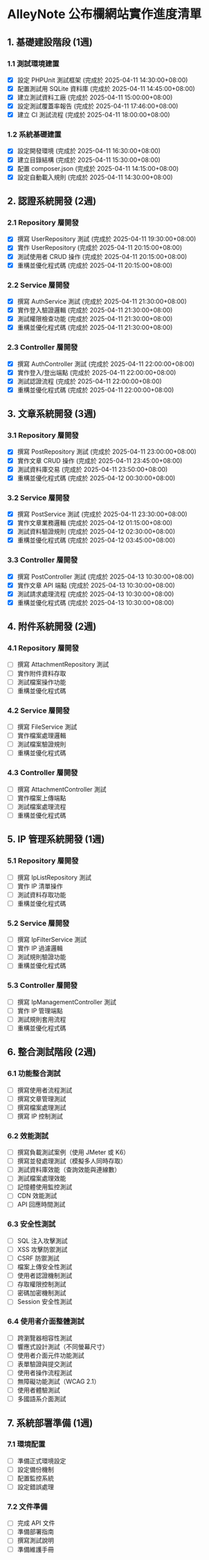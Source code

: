 # AlleyNote 公布欄網站實作進度清單

## 1. 基礎建設階段 (1週)

### 1.1 測試環境建置
- [x] 設定 PHPUnit 測試框架 (完成於 2025-04-11 14:30:00+08:00)
- [x] 配置測試用 SQLite 資料庫 (完成於 2025-04-11 14:45:00+08:00)
- [x] 建立測試資料工廠 (完成於 2025-04-11 15:00:00+08:00)
- [x] 設定測試覆蓋率報告 (完成於 2025-04-11 17:46:00+08:00)
- [x] 建立 CI 測試流程 (完成於 2025-04-11 18:00:00+08:00)

### 1.2 系統基礎建置
- [x] 設定開發環境 (完成於 2025-04-11 16:30:00+08:00)
- [x] 建立目錄結構 (完成於 2025-04-11 15:30:00+08:00)
- [x] 配置 composer.json (完成於 2025-04-11 14:15:00+08:00)
- [x] 設定自動載入規則 (完成於 2025-04-11 14:30:00+08:00)

## 2. 認證系統開發 (2週)

### 2.1 Repository 層開發
- [x] 撰寫 UserRepository 測試 (完成於 2025-04-11 19:30:00+08:00)
- [x] 實作 UserRepository (完成於 2025-04-11 20:15:00+08:00)
- [x] 測試使用者 CRUD 操作 (完成於 2025-04-11 20:15:00+08:00)
- [x] 重構並優化程式碼 (完成於 2025-04-11 20:15:00+08:00)

### 2.2 Service 層開發
- [x] 撰寫 AuthService 測試 (完成於 2025-04-11 21:30:00+08:00)
- [x] 實作登入驗證邏輯 (完成於 2025-04-11 21:30:00+08:00)
- [x] 測試權限檢查功能 (完成於 2025-04-11 21:30:00+08:00)
- [x] 重構並優化程式碼 (完成於 2025-04-11 21:30:00+08:00)

### 2.3 Controller 層開發
- [x] 撰寫 AuthController 測試 (完成於 2025-04-11 22:00:00+08:00)
- [x] 實作登入/登出端點 (完成於 2025-04-11 22:00:00+08:00)
- [x] 測試認證流程 (完成於 2025-04-11 22:00:00+08:00)
- [x] 重構並優化程式碼 (完成於 2025-04-11 22:00:00+08:00)

## 3. 文章系統開發 (3週)

### 3.1 Repository 層開發
- [x] 撰寫 PostRepository 測試 (完成於 2025-04-11 23:00:00+08:00)
- [x] 實作文章 CRUD 操作 (完成於 2025-04-11 23:45:00+08:00)
- [x] 測試資料庫交易 (完成於 2025-04-11 23:50:00+08:00)
- [x] 重構並優化程式碼 (完成於 2025-04-12 00:30:00+08:00)

### 3.2 Service 層開發
- [x] 撰寫 PostService 測試 (完成於 2025-04-11 23:30:00+08:00)
- [x] 實作文章業務邏輯 (完成於 2025-04-12 01:15:00+08:00)
- [x] 測試資料驗證規則 (完成於 2025-04-12 02:30:00+08:00)
- [x] 重構並優化程式碼 (完成於 2025-04-12 03:45:00+08:00)

### 3.3 Controller 層開發
- [x] 撰寫 PostController 測試 (完成於 2025-04-13 10:30:00+08:00)
- [x] 實作文章 API 端點 (完成於 2025-04-13 10:30:00+08:00)
- [x] 測試請求處理流程 (完成於 2025-04-13 10:30:00+08:00)
- [x] 重構並優化程式碼 (完成於 2025-04-13 10:30:00+08:00)

## 4. 附件系統開發 (2週)

### 4.1 Repository 層開發
- [ ] 撰寫 AttachmentRepository 測試
- [ ] 實作附件資料存取
- [ ] 測試檔案操作功能
- [ ] 重構並優化程式碼

### 4.2 Service 層開發
- [ ] 撰寫 FileService 測試
- [ ] 實作檔案處理邏輯
- [ ] 測試檔案驗證規則
- [ ] 重構並優化程式碼

### 4.3 Controller 層開發
- [ ] 撰寫 AttachmentController 測試
- [ ] 實作檔案上傳端點
- [ ] 測試檔案處理流程
- [ ] 重構並優化程式碼

## 5. IP 管理系統開發 (1週)

### 5.1 Repository 層開發
- [ ] 撰寫 IpListRepository 測試
- [ ] 實作 IP 清單操作
- [ ] 測試資料存取功能
- [ ] 重構並優化程式碼

### 5.2 Service 層開發
- [ ] 撰寫 IpFilterService 測試
- [ ] 實作 IP 過濾邏輯
- [ ] 測試規則驗證功能
- [ ] 重構並優化程式碼

### 5.3 Controller 層開發
- [ ] 撰寫 IpManagementController 測試
- [ ] 實作 IP 管理端點
- [ ] 測試規則套用流程
- [ ] 重構並優化程式碼

## 6. 整合測試階段 (2週)

### 6.1 功能整合測試
- [ ] 撰寫使用者流程測試
- [ ] 撰寫文章管理測試
- [ ] 撰寫檔案處理測試
- [ ] 撰寫 IP 控制測試

### 6.2 效能測試
- [ ] 撰寫負載測試案例（使用 JMeter 或 K6）
- [ ] 撰寫並發處理測試（模擬多人同時存取）
- [ ] 測試資料庫效能（查詢效能與連線數）
- [ ] 測試檔案處理效能
- [ ] 記憶體使用監控測試
- [ ] CDN 效能測試
- [ ] API 回應時間測試

### 6.3 安全性測試
- [ ] SQL 注入攻擊測試
- [ ] XSS 攻擊防禦測試
- [ ] CSRF 防禦測試
- [ ] 檔案上傳安全性測試
- [ ] 使用者認證機制測試
- [ ] 存取權限控制測試
- [ ] 密碼加密機制測試
- [ ] Session 安全性測試

### 6.4 使用者介面整體測試
- [ ] 跨瀏覽器相容性測試
- [ ] 響應式設計測試（不同螢幕尺寸）
- [ ] 使用者介面元件功能測試
- [ ] 表單驗證與提交測試
- [ ] 使用者操作流程測試
- [ ] 無障礙功能測試（WCAG 2.1）
- [ ] 使用者體驗測試
- [ ] 多國語系介面測試

## 7. 系統部署準備 (1週)

### 7.1 環境配置
- [ ] 準備正式環境設定
- [ ] 設定備份機制
- [ ] 配置監控系統
- [ ] 設定錯誤處理

### 7.2 文件準備
- [ ] 完成 API 文件
- [ ] 準備部署指南
- [ ] 撰寫測試說明
- [ ] 準備維護手冊